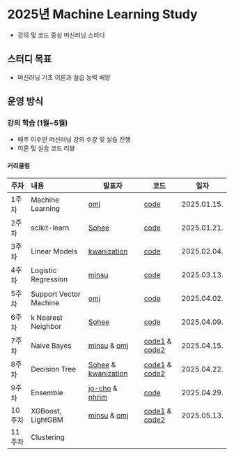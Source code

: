 # 
# **2025년 Machine Learning Study**
- 강의 및 코드 중심 머신러닝 스터디

## **스터디 목표**
- 머신러닝 기초 이론과 실습 능력 배양

## **운영 방식**
### **강의 학습 (1월~5월)**
- 매주 이수안 머신러닝 강의 수강 및 실습 진행
- 이론 및 실습 코드 리뷰

#### **커리큘럼**
|주차|내용|발표자|코드|일자|
|---|:-----|---|---|---|
|1주차|Machine Learning|[omj](https://github.com/omj3424)|[code](https://github.com/omj3424/Machine_Learning_Study/blob/main/1_%EB%A8%B8%EC%8B%A0%EB%9F%AC%EB%8B%9D_(Machine_Learning)_.ipynb)|2025.01.15.|
|2주차|scikit-learn|[Sohee](https://github.com/SoheeKim12)|[code](https://github.com/SoheeKim12/Machine_Learning_Study/blob/main/2_%EC%82%AC%EC%9D%B4%ED%82%B7%EB%9F%B0(scikit_learn)_%EC%8B%9C%EC%9E%91_sh.ipynb)|2025.01.21.|
|3주차|Linear Models|[kwanization](https://github.com/kwanization)|[code](https://github.com/kwanization/Machine_Learning_Study/blob/main/_3_%EC%84%A0%ED%98%95_%EB%AA%A8%EB%8D%B8(Linear_Models)_ipynb%EC%9D%98_%EC%82%AC%EB%B3%B8.ipynb)|2025.02.04.|
|4주차|Logistic Regression|[minsu](https://github.com/seo-minsu)|[code](https://github.com/seo-minsu/machine_learning_study-minsu-/blob/main/4_로지스틱_회귀(Logistic_Regression)minsu.ipynb)|2025.03.13.|
|5주차|Support Vector Machine|[omj](https://github.com/omj3424)|[code](https://github.com/omj3424/Machine_Learning_Study/blob/main/5_%EC%84%9C%ED%8F%AC%ED%8A%B8_%EB%B2%A1%ED%84%B0_%EB%A8%B8%EC%8B%A0(Support_Vector_Machines).ipynb)|2025.04.02.|
|6주차|k Nearest Neighbor|[Sohee](https://github.com/SoheeKim12)|[code](https://github.com/SoheeKim12/Machine_Learning_Study/blob/main/6_%EC%B5%9C%EA%B7%BC%EC%A0%91_%EC%9D%B4%EC%9B%83_250402.ipynb)|2025.04.09.|
|7주차|Naive Bayes|[minsu](https://github.com/seo-minsu) & [omj](https://github.com/omj3424)|[code1](https://github.com/seo-minsu/machine_learning_study-minsu-/blob/main/Naive_bayes(minsu)3.ipynb) & [code2](https://github.com/omj3424/Machine_Learning_Study/blob/main/7_%EB%82%98%EC%9D%B4%EB%B8%8C_%EB%B2%A0%EC%9D%B4%EC%A6%88_%EB%B6%84%EB%A5%98%EA%B8%B0(Naive_Bayes_Classification).ipynb)|2025.04.15.|
|8주차|Decision Tree|[Sohee](https://github.com/SoheeKim12) & [kwanization](https://github.com/kwanization)|[code1](https://github.com/SoheeKim12/Machine_Learning_Study/blob/main/Decision_Tree_250422.ipynb) & [code2](https://github.com/kwanization/Machine_Learning_Study/blob/main/%EA%B2%B0%EC%A0%95%20%ED%8A%B8%EB%A6%AC(Decision%20Tree).ipynb)|2025.04.22.|
|9주차|Ensemble|[jo-cho](https://github.com/jo-cho) & [nhrim](https://github.com/nhrim83)|[code](https://github.com/jo-cho/Machine_Learning_Study/blob/main/ensemble.ipynb)|2025.04.29.|
|10주차|XGBoost, LightGBM|[minsu](https://github.com/seo-minsu) & [omj](https://github.com/omj3424)|[code1](https://github.com/seo-minsu/machine_learning_study-minsu-/blob/main/XGBoost__minsu.ipynb) & [code2](https://github.com/omj3424/Machine_Learning_Study/blob/main/XGBoost%2C_LightGBM.ipynb)|2025.05.13.|
|11주차|Clustering||||
